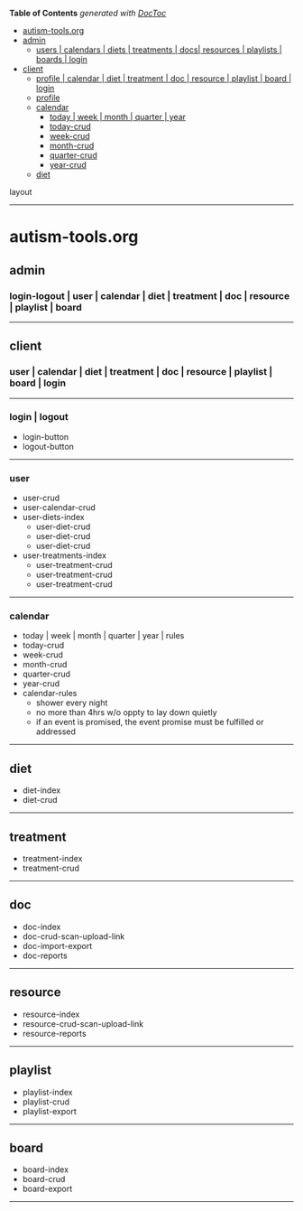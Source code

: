 <!-- START doctoc generated TOC please keep comment here to allow auto update -->
<!-- DON'T EDIT THIS SECTION, INSTEAD RE-RUN doctoc TO UPDATE -->

**Table of Contents** _generated with [DocToc](https://github.com/thlorenz/doctoc)_

- [autism-tools.org](#autism-toolsorg)
- [admin](#admin)
  - [users | calendars | diets | treatments | docs| resources | playlists | boards | login](#users--calendars--diets--treatments--docs-resources--playlists--boards--login)
- [client](#client)
  - [profile | calendar | diet | treatment | doc | resource | playlist | board | login](#profile--calendar--diet--treatment--doc--resource--playlist--board--login)
  - [profile](#profile)
  - [calendar](#calendar)
    - [today | week | month | quarter | year](#today--week--month--quarter--year)
    - [today-crud](#today-crud)
    - [week-crud](#week-crud)
    - [month-crud](#month-crud)
    - [quarter-crud](#quarter-crud)
    - [year-crud](#year-crud)
  - [diet](#diet)

<!-- END doctoc generated TOC please keep comment here to allow auto update -->

layout

---

# autism-tools.org

## admin

### login-logout | user | calendar | diet | treatment | doc | resource | playlist | board

---

## client

### user | calendar | diet | treatment | doc | resource | playlist | board | login

---

### login | logout

- login-button
- logout-button

---

### user

- user-crud
- user-calendar-crud
- user-diets-index
  - user-diet-crud
  - user-diet-crud
  - user-diet-crud
- user-treatments-index
  - user-treatment-crud
  - user-treatment-crud
  - user-treatment-crud

---

### calendar

- today | week | month | quarter | year | rules
- today-crud
- week-crud
- month-crud
- quarter-crud
- year-crud
- calendar-rules
  - shower every night
  - no more than 4hrs w/o oppty to lay down quietly
  - if an event is promised, the event promise must be fulfilled or addressed

---

## diet

- diet-index
- diet-crud

---

## treatment

- treatment-index
- treatment-crud

---

## doc

- doc-index
- doc-crud-scan-upload-link
- doc-import-export
- doc-reports

---

## resource

- resource-index
- resource-crud-scan-upload-link
- resource-reports

---

## playlist

- playlist-index
- playlist-crud
- playlist-export

---

## board

- board-index
- board-crud
- board-export

---

